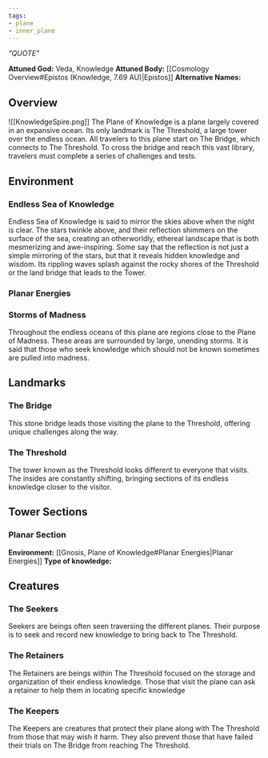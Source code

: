 ```yaml
---
tags:
- plane
- inner_plane
---
```

*"QUOTE"*

**Attuned God:** Veda, Knowledge
**Attuned Body:** [[Cosmology Overview#Epistos (Knowledge, 7.69 AU)|Epistos]]
**Alternative Names:** 
## Overview
<span class="rightimg"><span class="smallimg"> ![[KnowledgeSpire.png]] </span></span>The Plane of Knowledge is a plane largely covered in an expansive ocean. Its only landmark is The Threshold, a large tower over the endless ocean. All travelers to this plane start on The Bridge, which connects to The Threshold. To cross the bridge and reach this vast library, travelers must complete a series of challenges and tests.
## Environment
### Endless Sea of Knowledge
Endless Sea of Knowledge is said to mirror the skies above when the night is clear. The stars twinkle above, and their reflection shimmers on the surface of the sea, creating an otherworldly, ethereal landscape that is both mesmerizing and awe-inspiring. Some say that the reflection is not just a simple mirroring of the stars, but that it reveals hidden knowledge and wisdom. Its rippling waves splash against the rocky shores of the Threshold or the land bridge that leads to the Tower.
### Planar Energies
### Storms of Madness
Throughout the endless oceans of this plane are regions close to the Plane of Madness. These areas are surrounded by large, unending storms. It is said that those who seek knowledge which should not be known sometimes are pulled into madness.
## Landmarks
### The Bridge
This stone bridge leads those visiting the plane to the Threshold, offering unique challenges along the way.
### The Threshold
The tower known as the Threshold looks different to everyone that visits. The insides are constantly shifting, bringing sections of its endless knowledge closer to the visitor.
## Tower Sections
### Planar Section
**Environment:** [[Gnosis, Plane of Knowledge#Planar Energies|Planar Energies]]
**Type of knowledge:**
## Creatures
### The Seekers
Seekers are beings often seen traversing the different planes. Their purpose is to seek and record new knowledge to bring back to The Threshold.
### The Retainers
The Retainers are beings within The Threshold focused on the storage and organization of their endless knowledge. Those that visit the plane can ask a retainer to help them in locating specific knowledge
### The Keepers
The Keepers are creatures that protect their plane along with The Threshold from those that may wish it harm. They also prevent those that have failed their trials on The Bridge from reaching The Threshold.